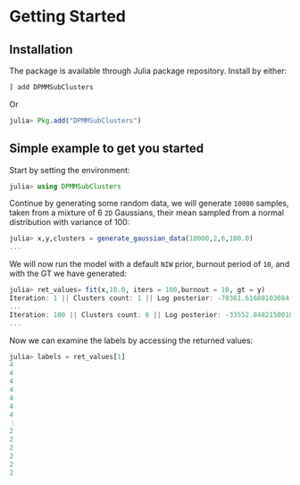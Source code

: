 # Getting Started

## Installation
The package is available through Julia package repository.
Install by either:
```julia
] add DPMMSubClusters
```

Or

```julia
julia> Pkg.add("DPMMSubClusters")
```

## Simple example to get you started

Start by setting the environment:

```julia
julia> using DPMMSubClusters
```

Continue by generating some random data, we will generate `10000` samples, taken from a mixture of 6 `2D` Gaussians, their mean sampled from a normal distribution with variance of 100:

```julia
julia> x,y,clusters = generate_gaussian_data(10000,2,6,100.0)
...
```

We will now run the model with a default `NIW` prior, burnout period of `10`, and with the GT we have generated:

```julia
julia> ret_values= fit(x,10.0, iters = 100,burnout = 10, gt = y)
Iteration: 1 || Clusters count: 1 || Log posterior: -70361.61688103084 || Vi score: 1.2054788914293095 || NMI score: 1.8419617838497155e-15 || Iter Time:0.005878925323486328 || Total time:0.005878925323486328
...
Iteration: 100 || Clusters count: 6 || Log posterior: -33552.84821500185 || Vi score: -0.0 || NMI score: 1.0 || Iter Time:0.013663053512573242 || Total time:1.0682177543640137
...
```

Now we can examine the labels by accessing the returned values:
```julia
julia> labels = ret_values[1]
4
4
4
4
4
4
4
⋮
2
2
2
2
2
2
```
